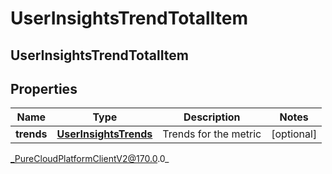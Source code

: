 # UserInsightsTrendTotalItem

## UserInsightsTrendTotalItem

## Properties

|Name | Type | Description | Notes|
|------------ | ------------- | ------------- | -------------|
| **trends** | [**UserInsightsTrends**](UserInsightsTrends) | Trends for the metric | [optional] |



_PureCloudPlatformClientV2@170.0.0_
